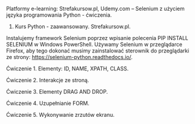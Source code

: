 Platformy e-learning: Strefakursow.pl, Udemy.com – Selenium z użyciem języka programowania Python - ćwiczenia.

1. Kurs Python - zaawansowany. Strefakursow.pl.

Instalujemy framework Selenium poprzez wpisanie polecenia PIP INSTALL SELENIUM w Windows PowerShell. 
Używamy Selenium w przeglądarce Firefox, aby tego dokonać musimy zainstalować sterownik do przeglądarki ze strony: https://selenium-python.readthedocs.io/. 

Ćwiczenie 1. Elementy: ID, NAME, XPATH, CLASS.

Ćwiczenie 2. Interakcje ze stroną.

Ćwiczenie 3. Elementy DRAG AND DROP.

Ćwiczenie 4. Uzupełnianie FORM.

Ćwiczenie 5. Wykonywanie zrzutów ekranu.
